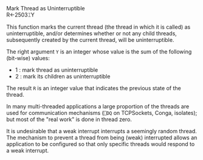 <div class="heading">
  <div class="name">Mark Thread as Uninterruptible</div>
  <div class="command">R←2503⌶Y</div>
</div>

This function marks the current thread (the thread in which it is called) as uninterruptible, and/or determines whether or not any child threads, subsequently created by the current thread, will be uninterruptible.

The right argument `Y` is an integer whose value is the sum of the following (bit-wise) values:

- 1 : mark thread as uninterruptible
- 2 : mark its children as uninterruptible

The result `R` is an integer value that indicates the previous state of the thread.

In many multi-threaded applications a large proportion of the threads are used for communication mechanisms (`⎕DQ` on TCPSockets, Conga, isolates); but most of the "real work" is done in thread zero.

It is undesirable that a weak interrupt interrupts a seemingly random thread. The mechanism to prevent a thread from being (weak) interrupted allows an application to be configured so that only specific threads would respond to a weak interrupt.
